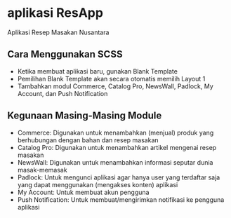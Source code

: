 # aplikasi ResApp

Aplikasi Resep Masakan Nusantara

## Cara Menggunakan SCSS

- Ketika membuat aplikasi baru, gunakan Blank Template
- Pemilihan Blank Template akan secara otomatis memilih Layout 1
- Tambahkan modul Commerce, Catalog Pro, NewsWall, Padlock, My Account, dan Push Notification

## Kegunaan Masing-Masing Module

- Commerce: Digunakan untuk menambahkan (menjual) produk yang berhubungan dengan bahan dan resep masakan
- Catalog Pro: Digunakan untuk menambahkan artikel mengenai resep masakan
- NewsWall: Digunakan untuk menambahkan informasi seputar dunia masak-memasak
- Padlock: Untuk mengunci aplikasi agar hanya user yang terdaftar saja yang dapat menggunakan (mengakses konten) aplikasi
- My Account: Untuk membuat akun pengguna
- Push Notification: Untuk membuat/mengirimkan notifikasi ke pengguna aplikasi
